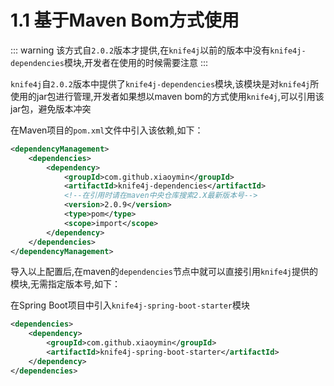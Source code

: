 # 1.1 基于Maven Bom方式使用

::: warning
该方式自`2.0.2`版本才提供,在`knife4j`以前的版本中没有`knife4j-dependencies`模块,开发者在使用的时候需要注意
:::

`knife4j`自`2.0.2`版本中提供了`knife4j-dependencies`模块,该模块是对`knife4j`所使用的jar包进行管理,开发者如果想以maven bom的方式使用`knife4j`,可以引用该jar包，避免版本冲突

在Maven项目的`pom.xml`文件中引入该依赖,如下：

```xml
<dependencyManagement>
    <dependencies>
        <dependency>
            <groupId>com.github.xiaoymin</groupId>
            <artifactId>knife4j-dependencies</artifactId>
            <!--在引用时请在maven中央仓库搜索2.X最新版本号-->
            <version>2.0.9</version>
            <type>pom</type>
            <scope>import</scope>
        </dependency>
    </dependencies>
</dependencyManagement>
```


导入以上配置后,在maven的`dependencies`节点中就可以直接引用`knife4j`提供的模块,无需指定版本号,如下：


在Spring Boot项目中引入`knife4j-spring-boot-starter`模块

```xml
<dependencies>
    <dependency>
        <groupId>com.github.xiaoymin</groupId>
        <artifactId>knife4j-spring-boot-starter</artifactId>
    </dependency>
</dependencies>
```

 
 
 